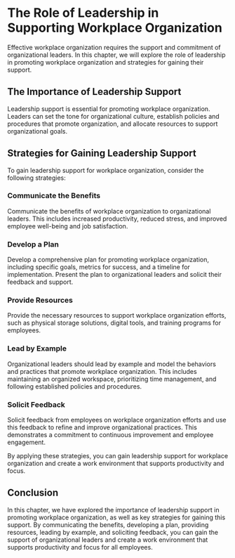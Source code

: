 # The Role of Leadership in Supporting Workplace Organization

Effective workplace organization requires the support and commitment of organizational leaders. In this chapter, we will explore the role of leadership in promoting workplace organization and strategies for gaining their support.

The Importance of Leadership Support
------------------------------------

Leadership support is essential for promoting workplace organization. Leaders can set the tone for organizational culture, establish policies and procedures that promote organization, and allocate resources to support organizational goals.

Strategies for Gaining Leadership Support
-----------------------------------------

To gain leadership support for workplace organization, consider the following strategies:

### Communicate the Benefits

Communicate the benefits of workplace organization to organizational leaders. This includes increased productivity, reduced stress, and improved employee well-being and job satisfaction.

### Develop a Plan

Develop a comprehensive plan for promoting workplace organization, including specific goals, metrics for success, and a timeline for implementation. Present the plan to organizational leaders and solicit their feedback and support.

### Provide Resources

Provide the necessary resources to support workplace organization efforts, such as physical storage solutions, digital tools, and training programs for employees.

### Lead by Example

Organizational leaders should lead by example and model the behaviors and practices that promote workplace organization. This includes maintaining an organized workspace, prioritizing time management, and following established policies and procedures.

### Solicit Feedback

Solicit feedback from employees on workplace organization efforts and use this feedback to refine and improve organizational practices. This demonstrates a commitment to continuous improvement and employee engagement.

By applying these strategies, you can gain leadership support for workplace organization and create a work environment that supports productivity and focus.

Conclusion
----------

In this chapter, we have explored the importance of leadership support in promoting workplace organization, as well as key strategies for gaining this support. By communicating the benefits, developing a plan, providing resources, leading by example, and soliciting feedback, you can gain the support of organizational leaders and create a work environment that supports productivity and focus for all employees.
